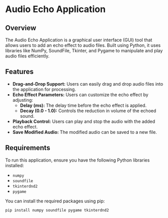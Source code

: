 # Audio Echo Application

## Overview

The Audio Echo Application is a graphical user interface (GUI) tool that allows users to add an echo effect to audio files. Built using Python, it uses libraries like NumPy, SoundFile, Tkinter, and Pygame to manipulate and play audio files efficiently.

## Features

- **Drag-and-Drop Support:** Users can easily drag and drop audio files into the application for processing.
- **Echo Effect Parameters:** Users can customize the echo effect by adjusting:
  - **Delay (ms):** The delay time before the echo effect is applied.
  - **Decay (0.0 - 1.0):** Controls the reduction in volume of the echoed sound.
- **Playback Control:** Users can play and stop the audio with the added echo effect.
- **Save Modified Audio:** The modified audio can be saved to a new file.

## Requirements

To run this application, ensure you have the following Python libraries installed:

- `numpy`
- `soundfile`
- `tkinterdnd2`
- `pygame`

You can install the required packages using pip:

```bash
pip install numpy soundfile pygame tkinterdnd2
